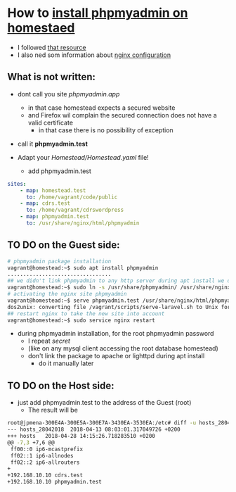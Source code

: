 # How to [install phpmyadmin on homestaed](https://gist.github.com/ratiw/71974928337fd3a1fe24)

* I followed [that resource](https://gist.github.com/ratiw/71974928337fd3a1fe24)
* I also ned som information about [nginx configuration](https://blog.netapsys.fr/vos-premiers-pas-avec-le-serveur-nginx/)

## What is not written:

* dont call you site _phpmyadmin.app_
  * in that case homestead expects a secured website
  * and Firefox wil complain the secured connection does not have a valid certificate
    * in that case there is no possibility of exception
* call it __phpmyadmin.test__

* Adapt your _Homestead/Homestead.yaml_ file!
  * add phpmyadmin.test

```yml
sites:
    - map: homestead.test
      to: /home/vagrant/code/public
    - map: cdrs.test
      to: /home/vagrant/cdrswordpress
    - map: phpmyadmin.test 
      to: /usr/share/nginx/html/phpmyadmin
```

## TO DO on the Guest side:

```bash
# phpmyadmin package installation
vagrant@homestead:~$ sudo apt install phpmyadmin
.................................
## we didn't link phpmyadmin to any http server during apt install we do it manually here
vagrant@homestead:~$ sudo ln -s /usr/share/phpmyadmin/ /usr/share/nginx/html/phpmyadmin
# activating the nginx site phpmyadmin
vagrant@homestead:~$ serve phpmyadmin.test /usr/share/nginx/html/phpmyadmin
dos2unix: converting file /vagrant/scripts/serve-laravel.sh to Unix format ...
## restart nginx to take the new site into account
vagrant@homestead:~$ sudo service nginx restart
```

* during phpmyadmin installation, for the root phpmyadmin password
  * I repeat _secret_
  * (like on any mysql client accessing the root database homestead)
  * don't link the package to apache or lighttpd during apt install
    * do it manually later

## TO DO on the Host side:

* just add phpmyadmin.test to the address of the Guest (root)
  * The result will be

```bash
root@jpmena-300E4A-300E5A-300E7A-3430EA-3530EA:/etc# diff -u hosts_28042018 hosts
--- hosts_28042018	2018-04-13 08:03:01.317049726 +0200
+++ hosts	2018-04-28 14:15:26.718283510 +0200
@@ -7,3 +7,6 @@
 ff00::0 ip6-mcastprefix
 ff02::1 ip6-allnodes
 ff02::2 ip6-allrouters
+
+192.168.10.10 cdrs.test
+192.168.10.10 phpmyadmin.test
```